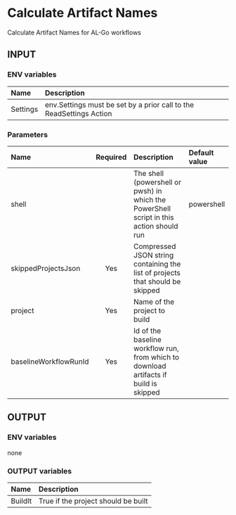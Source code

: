 # Calculate Artifact Names

Calculate Artifact Names for AL-Go workflows

## INPUT

### ENV variables

| Name | Description |
| :-- | :-- |
| Settings | env.Settings must be set by a prior call to the ReadSettings Action |

### Parameters

| Name | Required | Description | Default value |
| :-- | :-: | :-- | :-- |
| shell | | The shell (powershell or pwsh) in which the PowerShell script in this action should run | powershell |
| skippedProjectsJson | Yes | Compressed JSON string containing the list of projects that should be skipped | |
| project | Yes | Name of the project to build | |
| baselineWorkflowRunId | Yes | Id of the baseline workflow run, from which to download artifacts if build is skipped | |



## OUTPUT

### ENV variables

none

### OUTPUT variables

| Name | Description |
| :-- | :-- |
| BuildIt | True if the project should be built |
